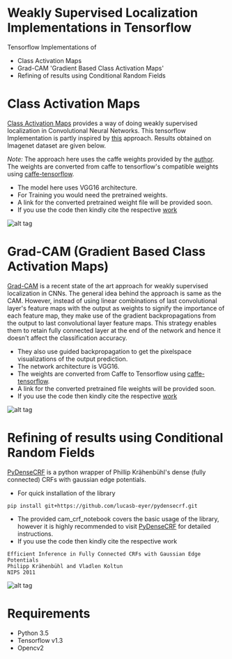 # Weakly Supervised Localization Implementations in Tensorflow
Tensorflow Implementations of 
- Class Activation Maps
- Grad-CAM 'Gradient Based Class Activation Maps'
- Refining of results using Conditional Random Fields

# Class Activation Maps

[Class Activation Maps](http://cnnlocalization.csail.mit.edu/) provides a way of doing weakly supervised localization in Convolutional Neural Networks. This tensorflow Implementation is partly inspired by [this](https://github.com/jazzsaxmafia/Weakly_detector) approach. Results obtained on Imagenet dataset are given below.

_Note:_ The approach here uses the caffe weights provided by the [author](https://github.com/metalbubble/CAM). The weights are converted from caffe to tensorflow's compatible weights using [caffe-tensorflow](https://github.com/ethereon/caffe-tensorflow).
- The model here uses VGG16 architecture.
- For Training you would need the pretrained weights.
- A link for the converted pretrained weight file will be provided soon.
- If you use the code then kindly cite the respective [work](https://arxiv.org/pdf/1512.04150.pdf)

![alt tag](https://github.com/gondal1/weakly_localizations_tensorflow/blob/master/sample_images/cam.png)


# Grad-CAM (Gradient Based Class Activation Maps)
[Grad-CAM](https://arxiv.org/abs/1611.07450) is a recent state of the art approach for weakly supervised localization in CNNs. The general idea behind the approach is same as the CAM. However, instead of using linear combinations of last convolutional layer's feature maps with the output as weights to signify the importance of each feature map, they make use of the gradient backpropagations from the output to last convolutional layer feature maps. This strategy enables them to retain fully connected layer at the end of the network and hence it doesn't affect the classification accuracy.

- They also use guided backpropagation to get the pixelspace visualizations of the output prediction.
- The network architecture is VGG16.
- The weights are converted from Caffe to Tensorflow using [caffe-tensorflow](https://github.com/ethereon/caffe-tensorflow).
- A link for the converted pretrained file weights will be provided soon.
- If you use the code then kindly cite the respective [work](https://arxiv.org/abs/1611.07450)

![alt tag](https://github.com/gondal1/weakly_localizations_tensorflow/blob/master/sample_images/grad_cam.png)

# Refining of results using Conditional Random Fields
[PyDenseCRF](https://github.com/lucasb-eyer/pydensecrf) is a python wrapper of Phillip Krähenbühl's dense (fully connected) CRFs with gaussian edge potentials.

- For quick installation of the library
```
pip install git+https://github.com/lucasb-eyer/pydensecrf.git
```
- The provided cam_crf_notebook covers the basic usage of the library, however it is highly recommended to visit [PyDenseCRF](https://github.com/lucasb-eyer/pydensecrf) for detailed instructions.
- If you use the code then kindly cite the respective work
```
Efficient Inference in Fully Connected CRFs with Gaussian Edge Potentials
Philipp Krähenbühl and Vladlen Koltun
NIPS 2011
```
![alt tag](https://github.com/gondal1/weakly_localizations_tensorflow/blob/master/sample_images/grad_cam_crf.png)
# Requirements
- Python 3.5
- Tensorflow v1.3
- Opencv2

